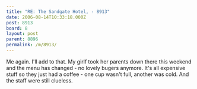 ```yaml
---
title: "RE: The Sandgate Hotel, - 8913"
date: 2006-08-14T10:33:18.000Z
post: 8913
board: 8
layout: post
parent: 8896
permalink: /m/8913/
---
```

Me again. I'll add to that. My girlf took her parents down there this weekend and the menu has changed - no lovely bugers anymore. It's all expensive stuff so they just had a coffee - one cup wasn't full, another was cold. And the staff were still clueless.
